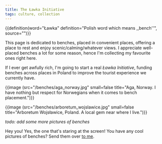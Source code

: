 ```yaml
---
title: The Ławka Initiative
tags: culture, collection
---
```


{{definition(word="Ławka" definition="Polish word which means ,,bench''", source="")}}

This page is dedicated to benches, placed in convenient places, offering a
place to rest and enjoy scenic/calming/whatever views. I appreciate well-placed
benches a lot for some reason, hence I'm collecting my favourite ones right
here.

If I ever get awfully rich, I'm going to start a real *Ławka Initiative*,
funding benches across places in Poland to improve the tourist experience we
currently have.

{{image (src="/benches/aga_norway.jpg" small=false title="Aga, Norway. I have nothing but respect for Norwegians when it comes to bench placement.")}}

{{image (src="/benches/arboretum_wojslawice.jpg" small=false title="Arboretum Wojsławice, Poland. A local gem near where I live.")}}

*todo: add some more pictures of benches*

Hey you! Yes, the one that's staring at the screen! You have any cool pictures
of benches? Send them over [to me](/contact).

